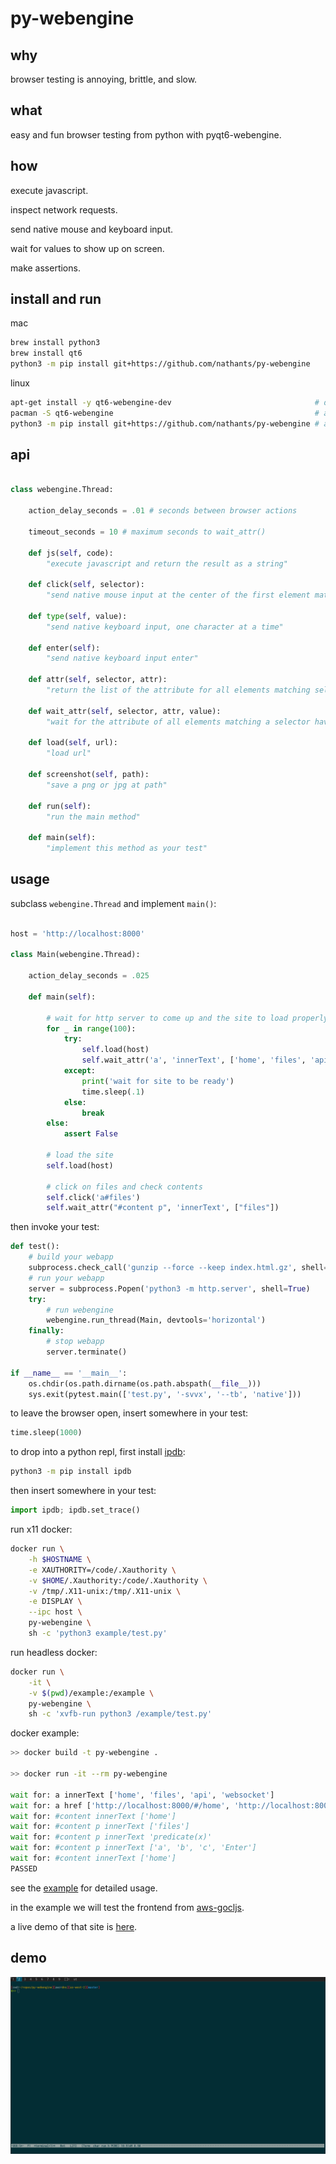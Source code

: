 # py-webengine

## why

browser testing is annoying, brittle, and slow.

## what

easy and fun browser testing from python with pyqt6-webengine.

## how

execute javascript.

inspect network requests.

send native mouse and keyboard input.

wait for values to show up on screen.

make assertions.

## install and run

mac

```bash
brew install python3
brew install qt6
python3 -m pip install git+https://github.com/nathants/py-webengine
```

linux

```bash
apt-get install -y qt6-webengine-dev                                # debian/ubuntu
pacman -S qt6-webengine                                             # arch
python3 -m pip install git+https://github.com/nathants/py-webengine # all platforms
```

## api

```python

class webengine.Thread:

    action_delay_seconds = .01 # seconds between browser actions

    timeout_seconds = 10 # maximum seconds to wait_attr()

    def js(self, code):
        "execute javascript and return the result as a string"

    def click(self, selector):
        "send native mouse input at the center of the first element matching selector"

    def type(self, value):
        "send native keyboard input, one character at a time"

    def enter(self):
        "send native keyboard input enter"

    def attr(self, selector, attr):
        "return the list of the attribute for all elements matching selector"

    def wait_attr(self, selector, attr, value):
        "wait for the attribute of all elements matching a selector have the given value"

    def load(self, url):
        "load url"

    def screenshot(self, path):
        "save a png or jpg at path"

    def run(self):
        "run the main method"

    def main(self):
        "implement this method as your test"

```


## usage

subclass `webengine.Thread` and implement `main()`:

```python

host = 'http://localhost:8000'

class Main(webengine.Thread):

    action_delay_seconds = .025

    def main(self):

        # wait for http server to come up and the site to load properly
        for _ in range(100):
            try:
                self.load(host)
                self.wait_attr('a', 'innerText', ['home', 'files', 'api', 'websocket'])
            except:
                print('wait for site to be ready')
                time.sleep(.1)
            else:
                break
        else:
            assert False

        # load the site
        self.load(host)

        # click on files and check contents
        self.click('a#files')
        self.wait_attr("#content p", 'innerText', ["files"])
```

then invoke your test:

```python
def test():
    # build your webapp
    subprocess.check_call('gunzip --force --keep index.html.gz', shell=True)
    # run your webapp
    server = subprocess.Popen('python3 -m http.server', shell=True)
    try:
        # run webengine
        webengine.run_thread(Main, devtools='horizontal')
    finally:
        # stop webapp
        server.terminate()

if __name__ == '__main__':
    os.chdir(os.path.dirname(os.path.abspath(__file__)))
    sys.exit(pytest.main(['test.py', '-svvx', '--tb', 'native']))
```

to leave the browser open, insert somewhere in your test:

```python
time.sleep(1000)
```

to drop into a python repl, first install [ipdb](https://github.com/gotcha/ipdb):

```bash
python3 -m pip install ipdb
```

then insert somewhere in your test:

```python
import ipdb; ipdb.set_trace()
```

run x11 docker:

```bash
docker run \
    -h $HOSTNAME \
    -e XAUTHORITY=/code/.Xauthority \
    -v $HOME/.Xauthority:/code/.Xauthority \
    -v /tmp/.X11-unix:/tmp/.X11-unix \
    -e DISPLAY \
    --ipc host \
    py-webengine \
    sh -c 'python3 example/test.py'
```

run headless docker:

```bash
docker run \
    -it \
    -v $(pwd)/example:/example \
    py-webengine \
    sh -c 'xvfb-run python3 /example/test.py'
```

docker example:

```bash
>> docker build -t py-webengine .

>> docker run -it --rm py-webengine

wait for: a innerText ['home', 'files', 'api', 'websocket']
wait for: a href ['http://localhost:8000/#/home', 'http://localhost:8000/#/files', 'http://localhost:8000/#/api', 'http://localhost:8000/#/websocket']
wait for: #content innerText ['home']
wait for: #content p innerText ['files']
wait for: #content p innerText 'predicate(x)'
wait for: #content p innerText ['a', 'b', 'c', 'Enter']
wait for: #content innerText ['home']
PASSED
```

see the [example](https://github.com/nathants/py-webengine/blob/master/example/) for detailed usage.

in the example we will test the frontend from [aws-gocljs](https://github.com/nathants/aws-gocljs).

a live demo of that site is [here](https://gocljs.nathants.com).

## demo

![](https://github.com/nathants/py-webengine/raw/master/demo.gif)

